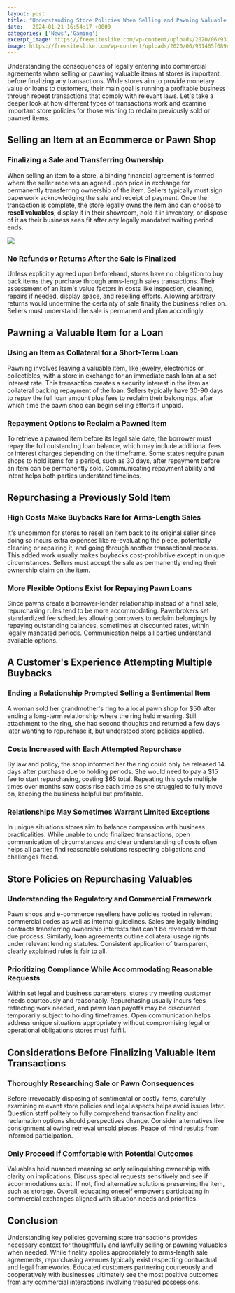 ```yaml
---
layout: post
title: "Understanding Store Policies When Selling and Pawning Valuable Items"
date:   2024-01-21 16:54:17 +0000
categories: ['News','Gaming']
excerpt_image: https://freesiteslike.com/wp-content/uploads/2020/06/931465f689c38d221848904c52cba3d3.jpg
image: https://freesiteslike.com/wp-content/uploads/2020/06/931465f689c38d221848904c52cba3d3.jpg
---
```


Understanding the consequences of legally entering into commercial agreements when selling or pawning valuable items at stores is important before finalizing any transactions. While stores aim to provide monetary value or loans to customers, their main goal is running a profitable business through repeat transactions that comply with relevant laws. Let's take a deeper look at how different types of transactions work and examine important store policies for those wishing to reclaim previously sold or pawned items.
## Selling an Item at an Ecommerce or Pawn Shop
### **Finalizing a Sale and Transferring Ownership**
When selling an item to a store, a binding financial agreement is formed where the seller receives an agreed upon price in exchange for permanently transferring ownership of the item. Sellers typically must sign paperwork acknowledging the sale and receipt of payment. Once the transaction is complete, the store legally owns the item and can choose to **resell valuables**, display it in their showroom, hold it in inventory, or dispose of it as their business sees fit after any legally mandated waiting period ends.

![](https://freesiteslike.com/wp-content/uploads/2020/06/931465f689c38d221848904c52cba3d3.jpg)
### **No Refunds or Returns After the Sale is Finalized**   
Unless explicitly agreed upon beforehand, stores have no obligation to buy back items they purchase through arms-length sales transactions. Their assessment of an item's value factors in costs like inspection, cleaning, repairs if needed, display space, and reselling efforts. Allowing arbitrary returns would undermine the certainty of sale finality the business relies on. Sellers must understand the sale is permanent and plan accordingly.
## Pawning a Valuable Item for a Loan
### **Using an Item as Collateral for a Short-Term Loan**
Pawning involves leaving a valuable item, like jewelry, electronics or collectibles, with a store in exchange for an immediate cash loan at a set interest rate. This transaction creates a security interest in the item as collateral backing repayment of the loan. Sellers typically have 30-90 days to repay the full loan amount plus fees to reclaim their belongings, after which time the pawn shop can begin selling efforts if unpaid.  
### **Repayment Options to Reclaim a Pawned Item** 
To retrieve a pawned item before its legal sale date, the borrower must repay the full outstanding loan balance, which may include additional fees or interest charges depending on the timeframe. Some states require pawn shops to hold items for a period, such as 30 days, after repayment before an item can be permanently sold. Communicating repayment ability and intent helps both parties understand timelines.
## Repurchasing a Previously Sold Item 
### **High Costs Make Buybacks Rare for Arms-Length Sales**
It's uncommon for stores to resell an item back to its original seller since doing so incurs extra expenses like re-evaluating the piece, potentially cleaning or repairing it, and going through another transactional process. This added work usually makes buybacks cost-prohibitive except in unique circumstances. Sellers must accept the sale as permanently ending their ownership claim on the item. 
### **More Flexible Options Exist for Repaying Pawn Loans**
Since pawns create a borrower-lender relationship instead of a final sale, repurchasing rules tend to be more accommodating. Pawnbrokers set standardized fee schedules allowing borrowers to reclaim belongings by repaying outstanding balances, sometimes at discounted rates, within legally mandated periods. Communication helps all parties understand available options.
## A Customer's Experience Attempting Multiple Buybacks
### **Ending a Relationship Prompted Selling a Sentimental Item** 
A woman sold her grandmother's ring to a local pawn shop for $50 after ending a long-term relationship where the ring held meaning. Still attachment to the ring, she had second thoughts and returned a few days later wanting to repurchase it, but understood store policies applied.
### **Costs Increased with Each Attempted Repurchase**
By law and policy, the shop informed her the ring could only be released 14 days after purchase due to holding periods. She would need to pay a $15 fee to start repurchasing, costing $65 total. Repeating this cycle multiple times over months saw costs rise each time as she struggled to fully move on, keeping the business helpful but profitable.  
### **Relationships May Sometimes Warrant Limited Exceptions** 
In unique situations stores aim to balance compassion with business practicalities. While unable to undo finalized transactions, open communication of circumstances and clear understanding of costs often helps all parties find reasonable solutions respecting obligations and challenges faced.
## Store Policies on Repurchasing Valuables
### Understanding the Regulatory and **Commercial Framework**  
Pawn shops and e-commerce resellers have policies rooted in relevant commercial codes as well as internal guidelines. Sales are legally binding contracts transferring ownership interests that can't be reversed without due process. Similarly, loan agreements outline collateral usage rights under relevant lending statutes. Consistent application of transparent, clearly explained rules is fair to all.
### Prioritizing Compliance While Accommodating Reasonable Requests
Within set legal and business parameters, stores try meeting customer needs courteously and reasonably. Repurchasing usually incurs fees reflecting work needed, and pawn loan payoffs may be discounted temporarily subject to holding timeframes. Open communication helps address unique situations appropriately without compromising legal or operational obligations stores must fulfill. 
## Considerations Before Finalizing Valuable Item Transactions
### **Thoroughly Researching Sale or Pawn Consequences**
Before irrevocably disposing of sentimental or costly items, carefully examining relevant store policies and legal aspects helps avoid issues later. Question staff politely to fully comprehend transaction finality and reclamation options should perspectives change. Consider alternatives like consignment allowing retrieval unsold pieces. Peace of mind results from informed participation.
### **Only Proceed If Comfortable with Potential Outcomes**  
Valuables hold nuanced meaning so only relinquishing ownership with clarity on implications. Discuss special requests sensitively and see if accommodations exist. If not, find alternative solutions preserving the item, such as storage. Overall, educating oneself empowers participating in commercial exchanges aligned with situation needs and priorities.
## Conclusion
Understanding key policies governing store transactions provides necessary context for thoughtfully and lawfully selling or pawning valuables when needed. While finality applies appropriately to arms-length sale agreements, repurchasing avenues typically exist respecting contractual and legal frameworks. Educated customers partnering courteously and cooperatively with businesses ultimately see the most positive outcomes from any commercial interactions involving treasured possessions.